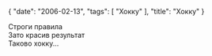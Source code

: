 {
   "date": "2006-02-13",
   "tags": [
      "Хокку"
   ],
   "title": "Хокку"
}

Строги правила  
Зато красив результат  
Таково хокку...
